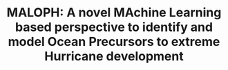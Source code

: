 ---
title: 'MALOPH: A novel MAchine Learning based perspective to identify and model Ocean Precursors to extreme Hurricane development'
logo: 'esa.webp'
pi: ''
uvpi: 'V. Nieves'
years: '2021-2024'
website: 'https://www.aiforoceans.org/maloph/'
funding_source: 'European Space Agency - Open Discovery Ideas Channel'
role: ''
project_type: ''
partners: []
weight: 6
---